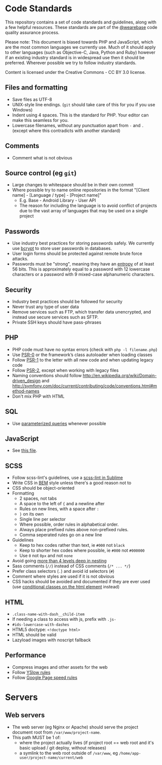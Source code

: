 # Code Standards

This repository contains a set of code standards and guidelines, along with a few helpful resources.
These standards are part of the [@wearebase](https://github.com/wearebase) code quality assurance process.

Please note: This document is biased towards PHP and JavaScript, which are the most common languages we currently use. Much of it should apply to other languages (such as Objective-C, Java, Python and Ruby) however if an existing industry standard is in widespread use then it should be preferred. Wherever possible we try to follow industry standards.

Content is licensed under the Creative Commons - CC BY 3.0 license.


## Files and formatting

* Save files as UTF-8
* UNIX-style line endings. (`git` should take care of this for you if you use Windows)
* Indent using 4 spaces. This is the standard for PHP. Your editor can make this seamless for you.
* Lowercase filenames, without any punctuation apart from `-` and `.` (except where this contradicts with another standard)


## Comments

* Comment what is not obvious


## Source control (eg `git`)

* Large changes to whitespace should be in their own commit
* Where possible try to name online repositories in the format "[Client name] - [Language / type] - [Project name]"
   * E.g. Base - Android Library - User API
   * The reason for including the language is to avoid conflict of projects due to the vast array of languages that may be used on a single project


## Passwords

* Use industry best practices for storing passwords safely. We currently use [bcrypt](http://en.wikipedia.org/wiki/Bcrypt) to store user passwords in databases.
* User login forms should be protected against remote brute force attacks.
* Passwords must be "strong", meaning they have an [entropy](http://en.wikipedia.org/wiki/Password_strength#Random_passwords) of at least 56 bits. This is approximately equal to a password with 12 lowercase characters or a password with 9 mixed-case alphanumeric characters.


## Security

* Industry best practices should be followed for security
* Never trust any type of user data
* Remove services such as FTP, which transfer data unencrypted, and instead use secure services such as SFTP.
* Private SSH keys should have pass-phrases


## PHP

* PHP code must have no syntax errors (check with `php -l filename.php`)
* Use [PSR-0](https://github.com/php-fig/fig-standards/blob/master/accepted/PSR-0.md) or the framework’s class autoloader when loading classes
* Follow [PSR-1](https://github.com/php-fig/fig-standards/blob/master/accepted/PSR-1-basic-coding-standard.md) to the letter with all new code and when updating legacy code
* Follow [PSR-2](https://github.com/php-fig/fig-standards/blob/master/accepted/PSR-2-coding-style-guide.md), except when working with legacy files
* Naming conventions should follow http://en.wikipedia.org/wiki/Domain-driven_design and http://symfony.com/doc/current/contributing/code/conventions.html#method-names
* Don't mix PHP with HTML


## SQL

* Use [parameterized queries](http://stackoverflow.com/questions/60174/how-to-prevent-sql-injection-in-php) whenever possible


## JavaScript

* See [this file](javascript.md).


## SCSS

* Follow scss-lint's guidelines, use a [scss-lint in Sublime](https://sublime.wbond.net/packages/SublimeLinter-contrib-scss-lint)
* Write CSS in [BEM](http://www.joelambert.co.uk/article/bem-guidelines/) style unless there's a good reason not to
* CSS should be object-oriented
* Formatting
   * 2 spaces, not tabs
   * A space to the left of `{` and a newline after
   * Rules on new lines, with a space after `:`
   * `}` on its own
   * Single line per selector
   * Where possible, order rules in alphabetical order.
   * Always place prefixed rules above non-prefixed rules.
   * Comma seperated rules go on a new line
* Guidelines
   * Keep to hex codes rather than text, ie `#000` not `black`
   * Keep to shorter hex codes where possible, ie `#000` not `#000000`
   * Use `0` not `0px` and not `none`
* Avoid going [more than 4 levels deep in nesting](http://thesassway.com/beginner/the-inception-rule)
* Sass comments (`//`) instead of CSS comments (`/* ... */`)
* Prefer class selectors (`.`) and avoid id selectors (`#`)
* Comment where styles are used if it is not obvious
* CSS hacks should be avoided and documented if they are ever used (use [conditional classes on the html element](http://paulirish.com/2008/conditional-stylesheets-vs-css-hacks-answer-neither/) instead)


## HTML

* `.class-name-with-dash__child-item`
* If needing a class to access with js, prefix with `.js-`
* `#ids-lowercase-with-dashes`
* HTML5 doctype: `<!doctype html>`
* HTML should be valid
* Lazyload images with noscript fallback

## Performance

* Compress images and other assets for the web
* Follow [YSlow rules](http://developer.yahoo.com/performance/rules.html)
* Follow [Google Page speed rules](https://developers.google.com/speed/docs/best-practices/rules_intro)

# Servers

## Web servers

* The web server (eg Nginx or Apache) should serve the project document root from `/var/www/project-name`.
* This path MUST be 1 of:
  * where the project actually lives (if project root == web root and it's basic upload / git deploy, without releases)
  * a symlink to the web root outside of `/var/www`, eg `/home/app-user/project-name/current/web`
